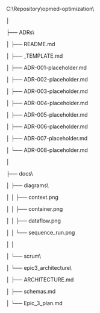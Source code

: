 C:\\Repository\\opmed-optimization\\

│

├── ADRs\\

│   ├── README.md

│   ├── \_TEMPLATE.md

│   ├── ADR-001-placeholder.md

│   ├── ADR-002-placeholder.md

│   ├── ADR-003-placeholder.md

│   ├── ADR-004-placeholder.md

│   ├── ADR-005-placeholder.md

│   ├── ADR-006-placeholder.md

│   ├── ADR-007-placeholder.md

│   └── ADR-008-placeholder.md

│

├── docs\\

│   ├── diagrams\\

│   │   ├── context.png

│   │   ├── container.png

│   │   ├── dataflow.png

│   │   └── sequence\_run.png

│   │

│   └── scrum\\

│       └── epic3\_architecture\\

│           ├── ARCHITECTURE.md

│           ├── schemas.md

│           └── Epic\_3\_plan.md
